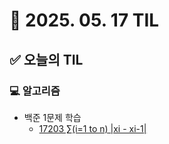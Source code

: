 # 📅 2025. 05. 17 TIL

## ✅ 오늘의 TIL

### 💻 알고리즘

- 백준 1문제 학습  
  - [17203 ∑(i=1 to n) |xi - xi-1|](https://www.acmicpc.net/problem/17203)
